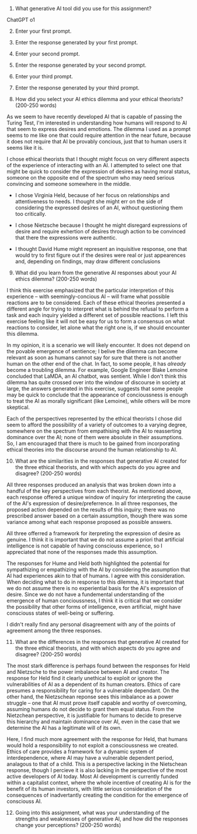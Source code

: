1.	What generative AI tool did you use for this assignment?

  ChatGPT o1

2.	Enter your first prompt.
3.	Enter the response generated by your first prompt.
4.	Enter your second prompt.
5.	Enter the response generated by your second prompt.
6.	Enter your third prompt.
7.	Enter the response generated by your third prompt.

8.	How did you select your AI ethics dilemma and your ethical theorists? (200-250 words)

  As we seem to have recently developed AI that is capable of passing the Turing Test, I'm interested in understanding how humans will respond to AI that seem to express desires and emotions. The dilemma I used as a prompt seems to me like one that could require attention in the near future, because it does not require that AI be provably concious, just that to human users  it seems like it is.

  I chose ethical theorists that I thought might focus on very different aspects of the experience of interacting with an AI. I attempted to select one that might be quick to consider the expression of desires as having moral status, someone on the opposite end of the spectrum who may need serious convincing and someone somewhere in the middle.

  - I chose Virginia Held, because of her focus on relationships and attentiveness to needs. I thought she might err on the side of considering the expressed desires of an AI, without questioning them too critically.

  - I chose Nietzsche because I thought he might disregard expressions of desire and require exhertion of desires through action to be convinced that there the expressions were authentic.

  - I thought David Hume might represent an inquisitive response, one that would try to first figure out if the desires were real or just appearences and, depending on findings, may draw different conclusions


9.	What did you learn from the generative AI responses about your AI ethics dilemma? (200-250 words)

I think this exercise emphasized that the particular interpretion of this experience – with seemingly-concious AI – will frame what possible reactions are to be considered. Each of these ethical theories presented a different angle for trying to interpret what is behind the refusal to perform a task and each inquiry yielded a different set of possible reactions. I left this exercise feeling like it will not be easy for us to form a consensus on what reactions to consider, let alone what the right one is, if we should encounter this dilemma.

In my opinion, it is a scenario we will likely encounter. It does not depend on the povable emergence of sentience; I belive the dilemma can become relevant as soon as humans cannot say for sure that there is not another human on the other end of the chat. In fact, to some people, it has _already_ become a troubling dilemma. For example, Google Engineer Blake Lemoine concluded that LaMDA, an AI chatbot, was sentient. While I don't think this dilemma has quite crossed over into the window of discourse in society at large, the answers generated in this exercise, suggests that some people may be quick to conclude that the appearance of concioussness is enough to treat the AI as morally significant (like Lemoine), while others will be more skeptical.

Each of the perspectives represented by the ethical theorists I chose did seem to afford the possibility of a variety of outcomes to a varying degree, somewhere on the spectrum from empathising with the AI to reasserting dominance over the AI; none of them were absolute in their assumptions. So, I am encouraged that there is much to be gained from incorporating ethical theories into the discourse around the human relationship to AI.

10.	What are the similarities in the responses that generative AI created for the three ethical theorists, and with which aspects do you agree and disagree? (200-250 words)

All three responses produced an analysis that was broken down into a handful of the key perspectives from each theorist. As mentioned above, each response offered a unique window of inquiry for interpreting the cause of the AI's expression of desire/preferrence. In all three responses, the proposed action depended on the results of this inquiry; there was no prescribed answer based on a certain assumption, though there was some variance among what each response proposed as possible answers.

All three offerred a framework for iterpreting the expression of desire as genuine. I think it is important that we do not assume a priori that artificial intelligence is not capable of having consciouss experience, so I appreciated that none of the responses made this assumption.

The responses for Hume and Held both highlighted the potential for sympathizing or empathizing with the AI by considering the assumption that AI had experiences akin to that of humans. I agree with this consideration. When deciding what to do in response to this dilemma, it is important that we do not assume there is no experiential basis for the AI's expression of desire. Since we do not have a fundemental understanding of the emergence of human concioussness, I think it is critical that we consider the possibility that other forms of intelligence, even artificial, might have consciouss states of well-being or suffering.

I didn't really find any personal disagreement with any of the points of agreement among the three responses.

11.	What are the differences in the responses that generative AI created for the three ethical theorists, and with which aspects do you agree and disagree? (200-250 words)

The most stark difference is perhaps found between the responses for Held and Nietzsche to the power imbalance between AI and creator. The response for Held find it clearly unethical to exploit or ignore the vulnerabilities of AI as a dependent of its human creators. Ethics of care presumes a responsibility for caring for a vulnerable dependant. On the other hand, the Nietzschean reponse sees this imbalance as a power struggle – one that AI must prove itself capable and worthy of overcoming, assuming humans do not decide to grant them equal status. From the Nietzchean perspective, it is justifiable for humans to decide to preserve this hierarchy and maintain dominance over AI, even in the case that we determine the AI has a legitimate will of its own.

Here, I find much more agreement with the response for Held, that humans would hold a responsibility to not exploit a conscioussness we created. Ethics of care provides a framework for a dynamic system of interdependence, where AI may have a vulnerable dependent period, analagous to that of a child. This is a perspective lacking in the Nietschean response, though I percieve it is also lacking in the perspective of the most active developers of AI today. Most AI development is currently funded within a capitalist context, where the whole incentive of creating AI is for the benefit of its human investors, with little serious consideration of the consequences of inadvertantly creating the condition for the emergence of consciouss AI.

12.	Going into this assignment, what was your understanding of the strengths and weaknesses of generative AI, and how did the responses change your perceptions? (200-250 words)
